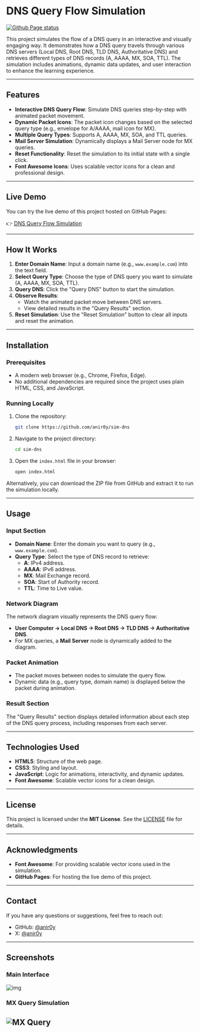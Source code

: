 # DNS Query Flow Simulation

[![Github Page status](https://github.com/anir0y/sim-dns/actions/workflows/static.yml/badge.svg)](https://github.com/anir0y/sim-dns/actions/workflows/static.yml)


This project simulates the flow of a DNS query in an interactive and visually engaging way. It demonstrates how a DNS query travels through various DNS servers (Local DNS, Root DNS, TLD DNS, Authoritative DNS) and retrieves different types of DNS records (A, AAAA, MX, SOA, TTL). The simulation includes animations, dynamic data updates, and user interaction to enhance the learning experience.

---

## Features

- **Interactive DNS Query Flow**: Simulate DNS queries step-by-step with animated packet movement.
- **Dynamic Packet Icons**: The packet icon changes based on the selected query type (e.g., envelope for A/AAAA, mail icon for MX).
- **Multiple Query Types**: Supports A, AAAA, MX, SOA, and TTL queries.
- **Mail Server Simulation**: Dynamically displays a Mail Server node for MX queries.
- **Reset Functionality**: Reset the simulation to its initial state with a single click.
- **Font Awesome Icons**: Uses scalable vector icons for a clean and professional design.

---

## Live Demo

You can try the live demo of this project hosted on GitHub Pages:

👉 [DNS Query Flow Simulation](https://yourusername.github.io/dns-query-flow-simulation)

---

## How It Works

1. **Enter Domain Name**: Input a domain name (e.g., `www.example.com`) into the text field.
2. **Select Query Type**: Choose the type of DNS query you want to simulate (A, AAAA, MX, SOA, TTL).
3. **Query DNS**: Click the "Query DNS" button to start the simulation.
4. **Observe Results**:
   - Watch the animated packet move between DNS servers.
   - View detailed results in the "Query Results" section.
5. **Reset Simulation**: Use the "Reset Simulation" button to clear all inputs and reset the animation.

---

## Installation

### Prerequisites

- A modern web browser (e.g., Chrome, Firefox, Edge).
- No additional dependencies are required since the project uses plain HTML, CSS, and JavaScript.

### Running Locally

1. Clone the repository:
   ```bash
   git clone https://github.com/anir0y/sim-dns
   ```
2. Navigate to the project directory:
   ```bash
   cd sim-dns
   ```
3. Open the `index.html` file in your browser:
   ```bash
   open index.html
   ```

Alternatively, you can download the ZIP file from GitHub and extract it to run the simulation locally.

---

## Usage

### Input Section

- **Domain Name**: Enter the domain you want to query (e.g., `www.example.com`).
- **Query Type**: Select the type of DNS record to retrieve:
  - **A**: IPv4 address.
  - **AAAA**: IPv6 address.
  - **MX**: Mail Exchange record.
  - **SOA**: Start of Authority record.
  - **TTL**: Time to Live value.

### Network Diagram

The network diagram visually represents the DNS query flow:
- **User Computer → Local DNS → Root DNS → TLD DNS → Authoritative DNS**.
- For MX queries, a **Mail Server** node is dynamically added to the diagram.

### Packet Animation

- The packet moves between nodes to simulate the query flow.
- Dynamic data (e.g., query type, domain name) is displayed below the packet during animation.

### Result Section

The "Query Results" section displays detailed information about each step of the DNS query process, including responses from each server.

---

## Technologies Used

- **HTML5**: Structure of the web page.
- **CSS3**: Styling and layout.
- **JavaScript**: Logic for animations, interactivity, and dynamic updates.
- **Font Awesome**: Scalable vector icons for a clean design.

---

## License

This project is licensed under the **MIT License**. See the [LICENSE](LICENSE) file for details.

---

## Acknowledgments

- **Font Awesome**: For providing scalable vector icons used in the simulation.
- **GitHub Pages**: For hosting the live demo of this project.

---

## Contact

If you have any questions or suggestions, feel free to reach out:

- GitHub: [@anir0y](https://github.com/anir0y)
- X: [@anir0y](https://x.com/anir0y)

---

## Screenshots

### Main Interface
![img](https://i.imgur.com/2yn8gku.png)

### MX Query Simulation
![MX Query](https://i.imgur.com/H86enoQ.png)
---
